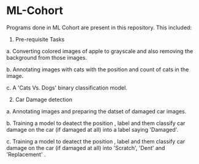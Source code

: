 # ML-Cohort
Programs done in ML Cohort are present in this repository. This included:

1. Pre-requisite Tasks
  
  a. Converting colored images of apple to grayscale and also removing the background from those images.
  
  b. Annotating images with cats with the position and count of cats in the image.
  
  c. A 'Cats Vs. Dogs' binary classification model.


2. Car Damage detection
  
  a. Annotating images and preparing the datset of damaged car images.
  
  b. Training a model to deatect the position , label and them classify car damage on the car (if damaged at all) into a label saying 'Damaged'.
  
  c. Training a model to deatect the position , label and them classify car damage on the car (if damaged at all) into 'Scratch', 'Dent' and 'Replacement' .
